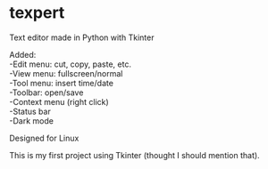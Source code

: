# texpert  
Text editor made in Python with Tkinter  

 

Added:  
 -Edit menu: cut, copy, paste, etc.  
 -View menu: fullscreen/normal  
 -Tool menu: insert time/date  
 -Toolbar: open/save  
 -Context menu (right click)  
 -Status bar  
 -Dark mode
 
 
 
 Designed for Linux  
   
    
   
     
 
 This is my first project using Tkinter (thought I should mention that).
 
 


